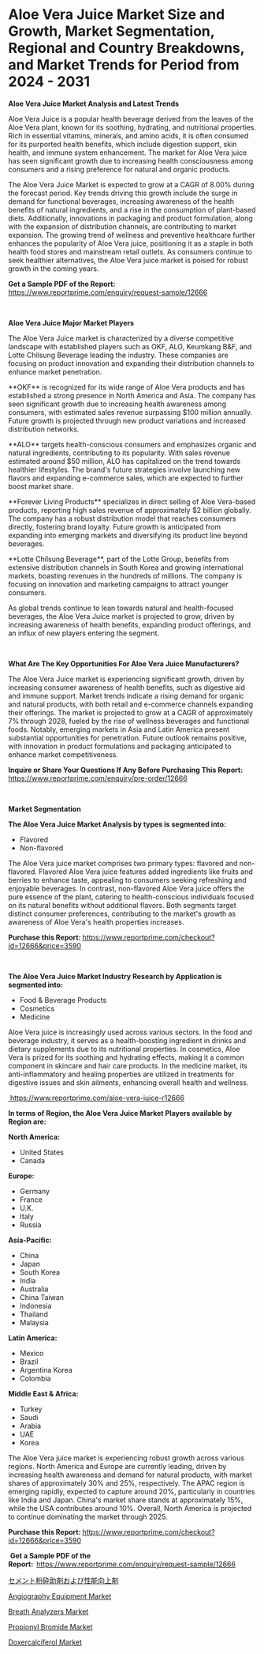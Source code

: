 <p><h1>Aloe Vera Juice Market Size and Growth, Market Segmentation, Regional and Country Breakdowns, and Market Trends for Period from 2024 -  2031</h1></p><p><strong>Aloe Vera Juice Market Analysis and Latest Trends</strong></p>
<p><p>Aloe Vera Juice is a popular health beverage derived from the leaves of the Aloe Vera plant, known for its soothing, hydrating, and nutritional properties. Rich in essential vitamins, minerals, and amino acids, it is often consumed for its purported health benefits, which include digestion support, skin health, and immune system enhancement. The market for Aloe Vera juice has seen significant growth due to increasing health consciousness among consumers and a rising preference for natural and organic products.</p><p>The Aloe Vera Juice Market is expected to grow at a CAGR of 8.00% during the forecast period. Key trends driving this growth include the surge in demand for functional beverages, increasing awareness of the health benefits of natural ingredients, and a rise in the consumption of plant-based diets. Additionally, innovations in packaging and product formulation, along with the expansion of distribution channels, are contributing to market expansion. The growing trend of wellness and preventive healthcare further enhances the popularity of Aloe Vera juice, positioning it as a staple in both health food stores and mainstream retail outlets. As consumers continue to seek healthier alternatives, the Aloe Vera juice market is poised for robust growth in the coming years.</p></p>
<p><strong>Get a Sample PDF of the Report:&nbsp;</strong> <a href="https://www.reportprime.com/enquiry/request-sample/12666">https://www.reportprime.com/enquiry/request-sample/12666</a></p>
<p>&nbsp;</p>
<p><strong>Aloe Vera Juice Major Market Players</strong></p>
<p><p>The Aloe Vera Juice market is characterized by a diverse competitive landscape with established players such as OKF, ALO, Keumkang B&F, and Lotte Chilsung Beverage leading the industry. These companies are focusing on product innovation and expanding their distribution channels to enhance market penetration.</p><p>**OKF** is recognized for its wide range of Aloe Vera products and has established a strong presence in North America and Asia. The company has seen significant growth due to increasing health awareness among consumers, with estimated sales revenue surpassing $100 million annually. Future growth is projected through new product variations and increased distribution networks.</p><p>**ALO** targets health-conscious consumers and emphasizes organic and natural ingredients, contributing to its popularity. With sales revenue estimated around $50 million, ALO has capitalized on the trend towards healthier lifestyles. The brand's future strategies involve launching new flavors and expanding e-commerce sales, which are expected to further boost market share.</p><p>**Forever Living Products** specializes in direct selling of Aloe Vera-based products, reporting high sales revenue of approximately $2 billion globally. The company has a robust distribution model that reaches consumers directly, fostering brand loyalty. Future growth is anticipated from expanding into emerging markets and diversifying its product line beyond beverages.</p><p>**Lotte Chilsung Beverage**, part of the Lotte Group, benefits from extensive distribution channels in South Korea and growing international markets, boasting revenues in the hundreds of millions. The company is focusing on innovation and marketing campaigns to attract younger consumers.</p><p>As global trends continue to lean towards natural and health-focused beverages, the Aloe Vera Juice market is projected to grow, driven by increasing awareness of health benefits, expanding product offerings, and an influx of new players entering the segment.</p></p>
<p>&nbsp;</p>
<p><strong>What Are The Key Opportunities For Aloe Vera Juice Manufacturers?</strong></p>
<p><p>The Aloe Vera Juice market is experiencing significant growth, driven by increasing consumer awareness of health benefits, such as digestive aid and immune support. Market trends indicate a rising demand for organic and natural products, with both retail and e-commerce channels expanding their offerings. The market is projected to grow at a CAGR of approximately 7% through 2028, fueled by the rise of wellness beverages and functional foods. Notably, emerging markets in Asia and Latin America present substantial opportunities for penetration. Future outlook remains positive, with innovation in product formulations and packaging anticipated to enhance market competitiveness.</p></p>
<p><strong>Inquire or Share Your Questions If Any Before Purchasing This Report:</strong> <a href="https://www.reportprime.com/enquiry/pre-order/12666">https://www.reportprime.com/enquiry/pre-order/12666</a></p>
<p>&nbsp;</p>
<p><strong>Market Segmentation</strong></p>
<p><strong>The Aloe Vera Juice Market Analysis by types is segmented into:</strong></p>
<p><ul><li>Flavored</li><li>Non-flavored</li></ul></p>
<p><p>The Aloe Vera juice market comprises two primary types: flavored and non-flavored. Flavored Aloe Vera juice features added ingredients like fruits and berries to enhance taste, appealing to consumers seeking refreshing and enjoyable beverages. In contrast, non-flavored Aloe Vera juice offers the pure essence of the plant, catering to health-conscious individuals focused on its natural benefits without additional flavors. Both segments target distinct consumer preferences, contributing to the market's growth as awareness of Aloe Vera's health properties increases.</p></p>
<p><strong>Purchase this Report:&nbsp;</strong><a href="https://www.reportprime.com/checkout?id=12666&price=3590">https://www.reportprime.com/checkout?id=12666&price=3590</a></p>
<p>&nbsp;</p>
<p><strong>The Aloe Vera Juice Market Industry Research by Application is segmented into:</strong></p>
<p><ul><li>Food & Beverage Products</li><li>Cosmetics</li><li>Medicine</li></ul></p>
<p><p>Aloe Vera juice is increasingly used across various sectors. In the food and beverage industry, it serves as a health-boosting ingredient in drinks and dietary supplements due to its nutritional properties. In cosmetics, Aloe Vera is prized for its soothing and hydrating effects, making it a common component in skincare and hair care products. In the medicine market, its anti-inflammatory and healing properties are utilized in treatments for digestive issues and skin ailments, enhancing overall health and wellness.</p></p>
<p><a href="https://www.reportprime.com/aloe-vera-juice-r12666">&nbsp;https://www.reportprime.com/aloe-vera-juice-r12666</a></p>
<p><strong>In terms of Region, the Aloe Vera Juice Market Players available by Region are:</strong></p>
<p>
    <p> <strong> North America: </strong>
        <ul>
            <li>United States</li>
            <li>Canada</li>
        </ul>
        </p> 
    <p> <strong> Europe: </strong>
        <ul>
            <li>Germany</li>
            <li>France</li>
            <li>U.K.</li>
            <li>Italy</li>
            <li>Russia</li>
        </ul>
        </p> 
    <p> <strong> Asia-Pacific: </strong>
        <ul>
            <li>China</li>
            <li>Japan</li>
            <li>South Korea</li>
            <li>India</li>
            <li>Australia</li>
            <li>China Taiwan</li>
            <li>Indonesia</li>
            <li>Thailand</li>
            <li>Malaysia</li>
        </ul>
        </p> 
    <p> <strong> Latin America: </strong>
        <ul>
            <li>Mexico</li>
            <li>Brazil</li>
            <li>Argentina Korea</li>
            <li>Colombia</li>
        </ul>
        </p> 
    <p> <strong> Middle East & Africa: </strong>
        <ul>
            <li>Turkey</li>
            <li>Saudi</li>
            <li>Arabia</li>
            <li>UAE</li>
            <li>Korea</li>
        </ul>
    </p>
    </p>
<p><p>The Aloe Vera juice market is experiencing robust growth across various regions. North America and Europe are currently leading, driven by increasing health awareness and demand for natural products, with market shares of approximately 30% and 25%, respectively. The APAC region is emerging rapidly, expected to capture around 20%, particularly in countries like India and Japan. China's market share stands at approximately 15%, while the USA contributes around 10%. Overall, North America is projected to continue dominating the market through 2025.</p></p>
<p><strong>Purchase this Report: </strong><a href="https://www.reportprime.com/checkout?id=12666&price=3590">https://www.reportprime.com/checkout?id=12666&price=3590</a></p>
<p>&nbsp;<strong>Get a Sample PDF of the Report:&nbsp;&nbsp;</strong><a href="https://www.reportprime.com/enquiry/request-sample/12666">https://www.reportprime.com/enquiry/request-sample/12666</a></p>
<p><strong></strong></p>
<p><p><a href="https://medium.com/@claudekozey2023/%E3%82%BB%E3%83%A1%E3%83%B3%E3%83%88-grinding-aid-%E3%83%91%E3%83%95%E3%82%A9%E3%83%BC%E3%83%9E%E3%83%B3%E3%82%B9%E5%90%91%E4%B8%8A%E5%89%A4%E5%B8%82%E5%A0%B4%E3%81%AE%E3%83%88%E3%83%AC%E3%83%B3%E3%83%89-%E5%B8%82%E5%A0%B4%E3%81%AE%E3%82%BB%E3%82%B0%E3%83%A1%E3%83%B3%E3%83%86%E3%83%BC%E3%82%B7%E3%83%A7%E3%83%B3%E3%81%AB%E9%96%A2%E3%81%99%E3%82%8B%E8%A9%B3%E7%B4%B0%E3%81%AA%E7%A0%94%E7%A9%B6%E3%81%A8%E6%96%B0%E8%88%88%E3%83%88%E3%83%AC%E3%83%B3%E3%83%89%E3%81%AE%E9%87%8D%E8%A6%81%E6%80%A7%E3%81%AE%E5%88%86%E6%9E%90-f6f9959bdd77">セメント粉砕助剤および性能向上剤</a></p><p><a href="https://medium.com/@karolenchen/this-report-on-angiography-equipment-market-is-a-comprehensive-analysis-of-market-shares-c0813516a6b6">Angiography Equipment Market</a></p><p><a href="https://medium.com/@karolenchen/breath-analyzers-market-size-market-segmentation-market-trends-and-growth-analysis-forecast-till-37835d95bc46">Breath Analyzers Market</a></p><p><a href="https://issuu.com/reportprime-2/docs/propionyl-bromide-market-size-2030._ba1a34b1ad73e6">Propionyl Bromide Market</a></p><p><a href="https://www.linkedin.com/pulse/global-doxercalciferol-market-trends-innovations-forward-looking-cylye?trackingId=UyyEafRVQVqDI8Knbqm1JA%3D%3D">Doxercalciferol Market</a></p></p>